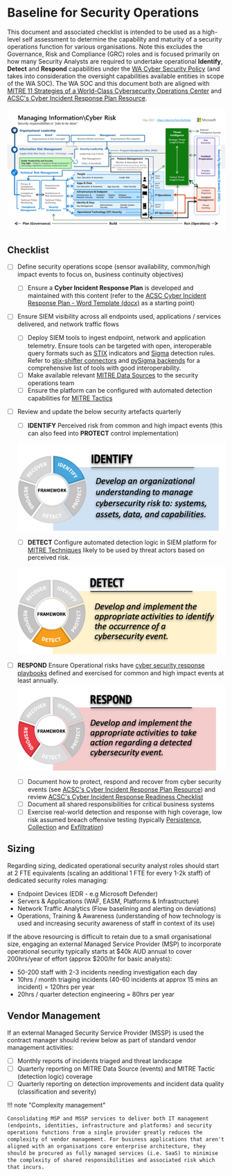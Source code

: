 # Baseline for Security Operations

This document and associated checklist is intended to be used as a high-level self assessment to determine the capability and maturity of a security operations function for various organisations. Note this excludes the Governance, Risk and Compliance (GRC) roles and is focused primarily on how many Security Analysts are required to undertake operational **Identify**, **Detect** and **Respond** capabilities under the [WA Cyber Security Policy](https://www.wa.gov.au/government/publications/wa-government-cyber-security-policy) (and takes into consideration the oversight capabilities available entities in scope of the WA SOC). The WA SOC and this document both are aligned with [MITRE 11 Strategies of a World-Class Cybersecurity Operations Center](../pdfs/11-strategies-of-a-world-class-cybersecurity-operations-center.pdf) and [ACSC's Cyber Incident Response Plan Resource](https://www.cyber.gov.au/resources-business-and-government/essential-cyber-security/publications/cyber-incident-response-plan).

![Security Responsibilities](../images/security-responsibilities-popout.png)

## Checklist

- [ ] Define security operations scope (sensor availability, common/high impact events to focus on, business continuity objectives)
    - [ ] Ensure a **Cyber Incident Response Plan** is developed and maintained with this content (refer to the [ACSC Cyber Incident Response Plan - Word Template (docx)](../pdfs/ACSC-Cyber-Incident-Response-Plan-Template.docx) as a starting point)
- [ ] Ensure SIEM visibility across all endpoints used, applications / services delivered, and network traffic flows
    - [ ] Deploy SIEM tools to ingest endpoint, network and application telemetry. Ensure tools can be targeted with open, interoperable query formats such as [STIX](https://github.com/opencybersecurityalliance/stix-shifter) indicators and [Sigma](https://github.com/SigmaHQ/sigma) detection rules. Refer to [stix-shifter connectors](https://github.com/opencybersecurityalliance/stix-shifter/blob/develop/docs/CONNECTORS.md) and [pySigma backends](https://github.com/SigmaHQ/pySigma#backends-comparison-between-pysigma-and-sigmac) for a comprehensive list of tools with good interoperability.
    - [ ] Make available relevant [MITRE Data Sources](https://attack.mitre.org/datasources/) to the security operations team
    - [ ] Ensure the platform can be configured with automated detection capabilities for [MITRE Tactics](https://attack.mitre.org/tactics/enterprise/)
- [ ] Review and update the below security artefacts quarterly
    - [ ] **IDENTIFY** Perceived risk from common and high impact events (this can also feed into **PROTECT** control implementation)

    ![identify](../images/identify.png)

    - [ ] **DETECT** Configure automated detection logic in SIEM platform for [MITRE Techniques](https://attack.mitre.org) likely to be used by threat actors based on perceived risk.

    ![detect](../images/detect.png)

- [ ] **RESPOND** Ensure Operational risks have [cyber security response playbooks](../guidelines/playbooks.md) defined and exercised for common and high impact events at least annually.<br>
![respond](../images/respond.png)
    - [ ] Document how to protect, respond and recover from cyber security events (see [ACSC's Cyber Incident Response Plan Resource](https://www.cyber.gov.au/resources-business-and-government/essential-cyber-security/publications/cyber-incident-response-plan)) and review [ACSC's Cyber Incident Response Readiness Checklist](https://www.cyber.gov.au/sites/default/files/2023-03/ACSC%20Cyber%20Incident%20Readiness%20Checklist_A4.pdf)
    - [ ] Document all shared responsibilities for critical business systems
    - [ ] Exercise real-world detection and response with high coverage, low risk assumed breach offensive testing (typically [Persistence](https://attack.mitre.org/tactics/TA0003), [Collection](https://attack.mitre.org/tactics/TA0009) and [Exfiltration](https://attack.mitre.org/tactics/TA0010))

## Sizing

Regarding sizing, dedicated operational security analyst roles should start at 2 FTE equivalents (scaling an additional 1 FTE for every 1-2k staff) of dedicated security roles managing:

- Endpoint Devices (EDR - e.g Microsoft Defender)
- Servers & Applications (WAF, EASM, Platforms & Infrastructure)
- Network Traffic Analytics (Flow baselining and alerting on deviations)
- Operations, Training & Awareness (understanding of how technology is used and increasing security awareness of staff in context of its use)

If the above resourcing is difficult to retain due to a small organisational size, engaging an external Managed Service Provider (MSP) to incorporate operational security typically starts at $40k AUD annual to cover 200hrs/year of effort (approx $200/hr for basic analysts):

- 50-200 staff with 2-3 incidents needing investigation each day
- 10hrs / month triaging incidents (40-60 incidents at approx 15 mins an incident) = 120hrs per year
- 20hrs / quarter detection engineering = 80hrs per year

## Vendor Management

If an external Managed Security Service Provider (MSSP) is used the contract manager should review below as part of standard vendor management activities:

- [ ] Monthly reports of incidents triaged and threat landscape
- [ ] Quarterly reporting on MITRE Data Source (events) and MITRE Tactic (detection logic) coverage
- [ ] Quarterly reporting on detection improvements and incident data quality (classification and severity)

!!! note "Complexity management"

    Consolidating MSP and MSSP services to deliver both IT management (endpoints, identities, infrastructure and platforms) and security operations functions from a single provider greatly reduces the complexity of vendor management. For business applications that aren't aligned with an organisations core enterprise architecture, they should be procured as fully managed services (i.e. SaaS) to minimise the complexity of shared responsibilities and associated risk which that incurs.
